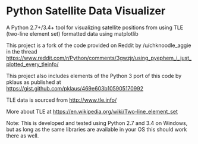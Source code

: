 # Python Satellite Data Visualizer

A Python 2.7+/3.4+ tool for visualizing satellite positions from using TLE (two-line element set) formatted data using matplotlib

This project is a fork of the code provided on Reddit by /u/chknoodle_aggie in the thread https://www.reddit.com/r/Python/comments/3gwzjr/using_pyephem_i_just_plotted_every_tleinfo/

This project also includes elements of the Python 3 port of this code by pklaus as published at https://gist.github.com/pklaus/469e603b105905170992

TLE data is sourced from http://www.tle.info/

More about TLE at https://en.wikipedia.org/wiki/Two-line_element_set

Note: This is developed and tested using Python 2.7 and 3.4 on Windows, but as long as the same libraries are available in your OS this should work there as well.

